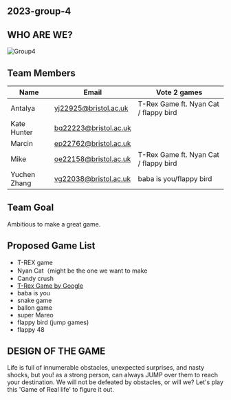 ## 2023-group-4

## WHO ARE WE?

![Group4](https://user-images.githubusercontent.com/115186584/215521710-d9c85960-1257-4b2b-a89c-cf05d7b6ae0a.jpeg)



## Team Members

| Name         | Email                 | Vote 2 games                          |
|--------------|-----------------------|---------------------------------------|
| Antalya      | yj22925@bristol.ac.uk | T-Rex Game ft. Nyan Cat / flappy bird |
| Kate Hunter  | bq22223@bristol.ac.uk |                                       |
| Marcin       | ep22762@bristol.ac.uk |                                       |
| Mike         | oe22158@bristol.ac.uk | T-Rex Game ft. Nyan Cat / flappy bird |
| Yuchen Zhang | vg22038@bristol.ac.uk | baba is you/flappy bird               |


## Team Goal
Ambitious to make a great game.


## Proposed Game List
- T-REX game
- Nyan Cat（might be the one we want to make
- Candy crush
- [T-Rex Game by Google](https://trex-runner.com/)
- baba is you 
- snake game
- ballon game 
- super Mareo
- flappy bird (jump games)
- flappy 48




##  DESIGN OF THE GAME
Life is full of innumerable obstacles, unexpected surprises, and nasty shocks, but you! as a strong person, can always JUMP over them to reach your destination. We will not be defeated by obstacles, or will we? Let's play this 'Game of Real life' to figure it out. 

